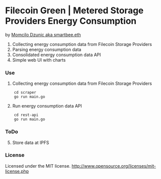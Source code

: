# Filecoin Green | Metered Storage Providers Energy Consumption
by [Momcilo Dzunic aka smartbee.eth](https://twitter.com/mdzunic)

1. Collecting energy consumption data from Filecoin Storage Providers
2. Parsing energy consumption data
3. Consolidated energy consumption data API
4. Simple web UI with charts

### Use

1. Collecting energy consumption data from Filecoin Storage Providers
```
    cd scraper
    go run main.go
```
2. Run energy consumption data API
```
    cd rest-api
    go run main.go
```
### ToDo

5. Store data at IPFS

### License
Licensed under the MIT license.
http://www.opensource.org/licenses/mit-license.php
